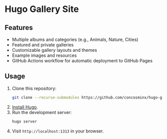 # Hugo Gallery Site

## Features

- Multiple albums and categories (e.g., Animals, Nature, Cities)
- Featured and private galleries
- Customizable gallery layouts and themes
- Example images and resources
- GitHub Actions workflow for automatic deployment to GitHub Pages

## Usage

1. Clone this repository:
   ```sh
   git clone --recurse-submodules https://github.com/concosminx/hugo-gallery.git
   ```
2. [Install Hugo](https://gohugo.io/getting-started/installing/).
3. Run the development server:
   ```sh
   hugo server
   ```
4. Visit `http://localhost:1313` in your browser.